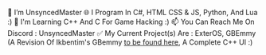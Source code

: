 👋 I’m UnsyncedMaster
🌐 I Program In C#, HTML CSS & JS, Python, And Lua :) 
📖 I'm Learning C++ And C For Game Hacking :)
📫 You Can Reach Me On Discord : UnsyncedMaster
✅ My Current Project(s) Are : ExterOS, GBEmmy (A Revision Of Ikbentim's GBemmy [to be found here](https://github.com/ikkentim/GBEmmy), A Complete C++ UI :)
